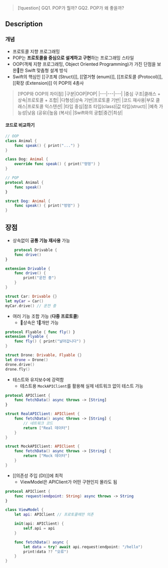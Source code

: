 >[!question]
>GQ1. POP가 뭘까?
>GQ2. POP가 왜 좋을까?

## Description
### 개념
- 프로토콜 지향 프로그래밍
- POP는 **프로토콜을 중심으로 설계하고 구현**하는 프로그래밍 스타일
- OOP(객체 지향 프로그래밍, Object Oriented Programming)가 가진 단점을 보완한 Swift 맞춤형 설계 방식
- Swift의 핵심인 [[구조체 (Struct)]], [[열거형 (enum)]], [[프로토콜 (Protocol)]], [[확장 (Extension)]] 이 POP의 4총사

> [!POP와 OOP의 차이점]
> |구분|OOP|POP|
|---|---|---|
|중심 구조|클래스 + 상속|프로토콜 + 조합|
|다형성|상속 기반|프로토콜 기반|
|코드 재사용|부모 클래스|프로토콜 익스텐션|
|타입 중심|참조 타입(class)|값 타입(struct)|
|예측 가능성|낮음 (공유)|높음 (복사)|
|Swift와의 궁합|중간|최상|

#### 코드로 비교하기
```swift
// OOP
class Animal {
    func speak() { print("...") }
}

class Dog: Animal {
    override func speak() { print("멍멍") }
}

// POP
protocol Animal {
    func speak()
}

struct Dog: Animal {
    func speak() { print("멍멍") }
}

```

## 장점

+ 상속없이 **공통 기능 재사용** 가능
```swift
	protocol Drivable {
    func drive()
}

extension Drivable {
    func drive() {
        print("운전 중")
    }
}

struct Car: Drivable {}
let myCar = Car()
myCar.drive() // 운전 중
```

+ 여러 기능 조합 가능 (**다중 프로토콜**)
	+ 상속은 1개만 가능
```swift
protocol Flyable { func fly() }
extension Flyable {
    func fly() { print("날아갑니다") }
}

struct Drone: Drivable, Flyable {}
let drone = Drone()
drone.drive()
drone.fly()
```

- 테스트와 유지보수에 강력함
	- 테스트용 `MockAPIClient`를 활용해 실제 네트워크 없이 테스트 가능
```swift
protocol APIClient {
    func fetchData() async throws -> [String]
}

struct RealAPIClient: APIClient {
    func fetchData() async throws -> [String] {
        // 네트워크 코드
        return ["Real 데이터"]
    }
}

struct MockAPIClient: APIClient {
    func fetchData() async throws -> [String] {
        return ["Mock 데이터"]
    }
}

```

- [[의존성 주입 (DI)]]에 최적
	- ViewModel은 APIClient가 어떤 구현인지 몰라도 됨
```swift
protocol APIClient {
    func request(endpoint: String) async throws -> String
}

class ViewModel {
    let api: APIClient // 프로토콜에만 의존

    init(api: APIClient) {
        self.api = api
    }

    func fetchData() async {
        let data = try? await api.request(endpoint: "/hello")
        print(data ?? "오류")
    }
}
```